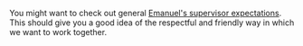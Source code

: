 You might want to check out general [Emanuel's supervisor expectations](./expectations.md). This should give you a good idea of the respectful and friendly way in which we want to work together. 